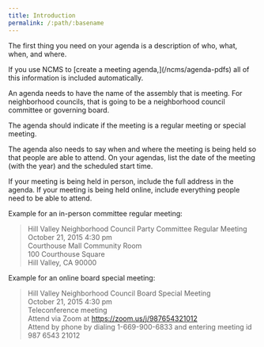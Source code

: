 ```yaml
---
title: Introduction
permalink: /:path/:basename
---
```


The first thing you need
on your agenda
is a description
of who, what, when, and where.

<aside class="callout" role="complementary" markdown="1">
If you use NCMS
to [create
a meeting agenda,](/ncms/agenda-pdfs)
all of this information
is included automatically.
</aside>

An agenda needs
to have
the name
of the assembly
that is meeting.
For neighborhood councils,
that is going to be
a neighborhood council committee
or governing board.

The agenda should indicate
if the meeting
is a regular meeting
or special meeting.

The agenda also needs
to say
when and where
the meeting
is being held
so that people
are able
to attend.
On your agendas,
list the date
of the meeting
(with the year)
and the scheduled start time.

If your meeting
is being held
in person,
include the full address
in the agenda.
If your meeting
is being held online,
include
everything people need
to be able
to attend.

Example for an in-person committee regular meeting:

> Hill Valley Neighborhood Council Party Committee Regular Meeting  
> October 21, 2015 4:30 pm  
> Courthouse Mall Community Room  
> 100 Courthouse Square  
> Hill Valley, CA 90000  

Example for an online board special meeting:

> Hill Valley Neighborhood Council Board Special Meeting  
> October 21, 2015 4:30 pm  
> Teleconference meeting  
> Attend via Zoom at https://zoom.us/j/987654321012  
> Attend by phone by dialing 1-669-900-6833 and entering meeting id 987 6543 21012  

